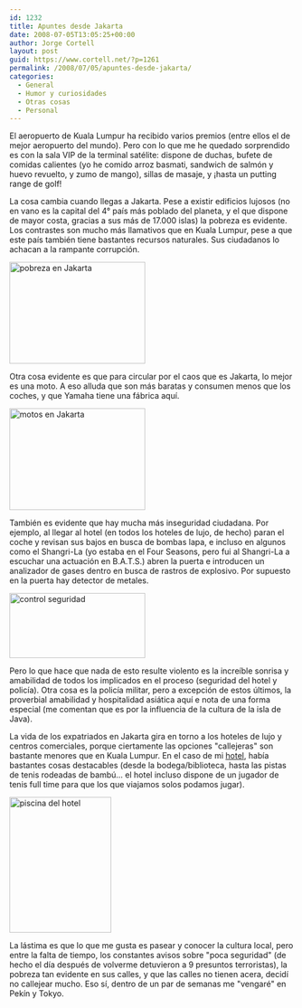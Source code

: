 ```yaml
---
id: 1232
title: Apuntes desde Jakarta
date: 2008-07-05T13:05:25+00:00
author: Jorge Cortell
layout: post
guid: https://www.cortell.net/?p=1261
permalink: /2008/07/05/apuntes-desde-jakarta/
categories:
  - General
  - Humor y curiosidades
  - Otras cosas
  - Personal
---
```

El aeropuerto de Kuala Lumpur ha recibido varios premios (entre ellos el de mejor aeropuerto del mundo). Pero con lo que me he quedado sorprendido es con la sala VIP de la terminal satélite: dispone de duchas, bufete de comidas calientes (yo he comido arroz basmati, sandwich de salmón y huevo revuelto, y zumo de mango), sillas de masaje, y ¡hasta un putting range de golf!

La cosa cambia cuando llegas a Jakarta. Pese a existir edificios lujosos (no en vano es la capital del 4° país más poblado del planeta, y el que dispone de mayor costa, gracias a sus más de 17.000 islas) la pobreza es evidente. Los contrastes son mucho más llamativos que en Kuala Lumpur, pese a que este país también tiene bastantes recursos naturales. Sus ciudadanos lo achacan a la rampante corrupción.

<img src="https://farm3.static.flickr.com/2361/2646060284_4fd4ea1901_m.jpg" alt="pobreza en Jakarta" width="240" height="180" />

Otra cosa evidente es que para circular por el caos que es Jakarta, lo mejor es una moto. A eso alluda que son más baratas y consumen menos que los coches, y que Yamaha tiene una fábrica aquí.

<img src="https://farm4.static.flickr.com/3018/2646059906_a1f8cb10a6_m.jpg" alt="motos en Jakarta" width="240" height="180" />

También es evidente que hay mucha más inseguridad ciudadana. Por ejemplo, al llegar al hotel (en todos los hoteles de lujo, de hecho) paran el coche y revisan sus bajos en busca de bombas lapa, e incluso en algunos como el Shangri-La (yo estaba en el Four Seasons, pero fui al Shangri-La a escuchar una actuación en B.A.T.S.) abren la puerta e introducen un analizador de gases dentro en busca de rastros de explosivo. Por supuesto en la puerta hay detector de metales.

<img src="https://farm4.static.flickr.com/3266/2645234345_c40a7c7f8a_m.jpg" alt="control seguridad" width="240" height="115" />

Pero lo que hace que nada de esto resulte violento es la increíble sonrisa y amabilidad de todos los implicados en el proceso (seguridad del hotel y policía). Otra cosa es la policía militar, pero a excepción de estos últimos, la proverbial amabilidad y hospitalidad asiática aquí e nota de una forma especial (me comentan que es por la influencia de la cultura de la isla de Java).

La vida de los expatriados en Jakarta gira en torno a los hoteles de lujo y centros comerciales, porque ciertamente las opciones "callejeras" son bastante menores que en Kuala Lumpur. En el caso de mi <a title="Four Seasons" href="https://www.fourseasons.com/jakarta/" target="_blank">hotel</a>, había bastantes cosas destacables (desde la bodega/biblioteca, hasta las pistas de tenis rodeadas de bambú... el hotel incluso dispone de un jugador de tenis full time para que los que viajamos solos podamos jugar).

<img src="https://farm4.static.flickr.com/3120/2646060836_4a4b416801_m.jpg" alt="piscina del hotel" width="180" height="240" />

La lástima es que lo que me gusta es pasear y conocer la cultura local, pero entre la falta de tiempo, los constantes avisos sobre "poca seguridad" (de hecho el día después de volverme detuvieron a 9 presuntos terroristas), la pobreza tan evidente en sus calles, y que las calles no tienen acera, decidí no callejear mucho. Eso sí, dentro de un par de semanas me "vengaré" en Pekín y Tokyo.